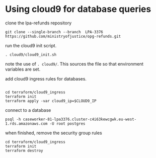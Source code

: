 # Using cloud9 for database queries

clone the lpa-refunds repository
```
git clone --single-branch --branch  LPA-3376  https://github.com/ministryofjustice/opg-refunds.git
```

run the cloud9 init script.
```
. cloud9/cloud9_init.sh
```
note the use of `. cloud9/`. This sources the file so that environment variables are set.

add cloud9 ingress rules for databases.
```

cd terraform/cloud9_ingress
terraform init
terraform apply -var cloud9_ip=$CLOUD9_IP
```

connect to a database
```
psql -h caseworker-81-lpa3376.cluster-c4i63kewcgwk.eu-west-1.rds.amazonaws.com -U root postgres
```

when finished, remove the security group rules
```
cd terraform/cloud9_ingress
terraform init
terraform destroy
```